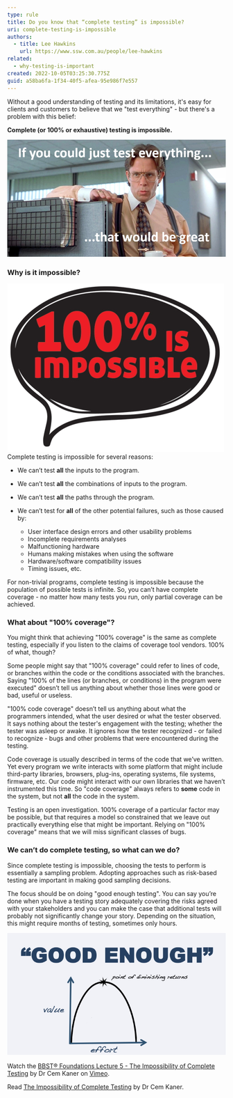 ```yaml
---
type: rule
title: Do you know that “complete testing” is impossible?
uri: complete-testing-is-impossible
authors:
  - title: Lee Hawkins
    url: https://www.ssw.com.au/people/lee-hawkins
related:
  - why-testing-is-important
created: 2022-10-05T03:25:30.775Z
guid: a58ba6fa-1f34-40f5-afea-95e986f7e557
---
```

Without a good understanding of testing and its limitations, it's easy for clients and customers to believe that we "test everything" - but there's a problem with this belief:

**Complete (or 100% or exhaustive) testing is impossible.**

<!--endintro-->

![Figure: Bill Lumbergh might well ask someone to "test everything" (from the movie Office Space)](test-everything.jpg)

### Why is it impossible?

![Figure: Don't take on impossible missions!](100-is-impossible.jpg)
Complete testing is impossible for several reasons:

* We can’t test **all** the inputs to the program.
* We can’t test **all** the combinations of inputs to the program.
* We can’t test **all** the paths through the program.
* We can’t test for **all** of the other potential failures, such as those caused by:

  * User interface design
    errors and other usability problems
  * Incomplete requirements analyses
  * Malfunctioning hardware
  * Humans making mistakes when using the software
  * Hardware/software compatibility issues
  * Timing issues, etc.

For non-trivial programs, complete testing is impossible because the population of possible tests is infinite. So, you can’t have complete coverage - no matter how many tests you run, only partial coverage can be achieved.

### What about "100% coverage"?

You might think that achieving "100% coverage" is the same as complete testing, especially if you listen to the claims of coverage tool vendors. 100% of what, though?

Some people might say that "100% coverage" could refer to lines of code, or branches within the code or the conditions associated with the branches. Saying "100% of the lines (or branches, or conditions) in the program were executed" doesn’t tell us anything about whether those lines were good or bad, useful or useless.

"100% code coverage" doesn’t tell us anything about what the programmers intended, what the user desired or what the tester observed. It says nothing about the tester's engagement with the testing; whether the tester was asleep or awake. It ignores how the tester recognized - or failed to recognize - bugs and other problems that were encountered during the testing.

Code coverage is usually described in terms of the code that we’ve written. Yet every program we write interacts with some platform that might include third-party libraries, browsers, plug-ins, operating systems, file systems, firmware, etc. Our code might interact with our own libraries that we haven’t instrumented this time. So "code coverage" always refers to **some** code in the system, but not **all** the code in the system.

Testing is an open investigation. 100% coverage of a particular factor may be possible, but that requires a model so constrained that we leave out practically everything else that might be important. Relying on "100% coverage" means that we will miss significant classes of bugs.

### We can’t do complete testing, so what can we do?

Since complete testing is impossible, choosing the tests to perform is essentially a sampling problem. Adopting approaches such as risk-based testing are important in making good sampling decisions.

The focus should be on doing "good enough testing". You can say you’re done when you have a testing story adequately covering the risks agreed with your stakeholders and you can make the case that additional tests will probably not significantly change your story. Depending on the situation, this might require months of testing, sometimes only hours.

![Figure: Aim for "good enough" testing over complete testing](good-enough.jpg)

Watch the <a href="https://vimeo.com/451827063">BBST&reg; Foundations Lecture 5 - The Impossibility of Complete Testing</a> by Dr Cem Kaner on <a href="https://vimeo.com">Vimeo</a>.</p>    

Read [The Impossibility of Complete Testing](https://bbst.courses/wp-content/uploads/2022/08/Kaner_impossibility.pdf) by Dr Cem Kaner.